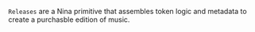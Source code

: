 `Releases` are a Nina primitive that assembles token logic and metadata to create a purchasble edition of music.